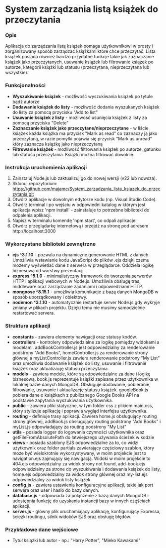# System zarządzania listą książek do przeczytania  

### **Opis**
Aplikacja do zarządzania listą książek pomaga użytkownikowi w prosty i zorganizowany sposób zarządzać książkami które chce przeczytać. Lista książek posiada również bardzo przydatne funkcje takie jak zaznaczanie książek jako przeczytanych, usuwanie książek lub filtrowanie książek po autorze, kategorii książki lub statusu (przeczytana, nieprzeczytana lub wszystkie).

### **Funkcjonalności**
- **Wyszukiwanie książek** - możliwość wyszukiwania książek po tytule bądź autorze
- **Dodawanie książek do listy** - możliwość dodania wyszukanych książek do listy za pomocą przycisku "Add to list"
- **Usuwanie książek z listy** - możliwość usunięcia książek z listy za pomocą przycisku "Delete"
- **Zaznaczanie książek jako przeczytane/nieprzeczytane** - w liście książek każda książka ma przycisk "Mark as read" co zaznaczy ją jako przeczytaną, w razie pomyłki pojawia się przycisk "Mark as unread" który zaznacza książkę jako nieprzeczytaną
- **Filtrowanie książek** - możliwość filtrowania książek po autorze, gatunku lub statusu przeczytania. Książki można filtrować dowolnie.

### **Instrukcja uruchomienia aplikacji**
1. Zainstaluj Node.js lub zaktualizuj go do nowej wersji (v22 lub nowsza).
2. Sklonuj repozytorium: https://github.com/majamc/System_zarzadzania_lista_ksiazek_do_przeczytania.git
3. Otwórz aplikacje w dowolnym edytorze kodu (np. Visual Studio Code).
4. Otwórz terminal i po wejściu w odpowiedni katalog w którym jest aplikacja wpisz 'npm install' - zainstaluje to potrzebne biblioteki do odpalenia aplikacji.
5. Napisz w terminalu komendę 'npm start', co odpali aplikacje.
6. Otwórz przeglądarkę internetową i przejdź na stronę pod adresem http://localhost:3000

### **Wykorzystane biblioteki zewnętrzne**
- **ejs ^3.1.10** - pozwala na dynamiczne generowanie HTML z danych. Umożliwia wstawianie kodu JavaScript do plików .ejs dzięki czemu możemy wyświetlać dane z serwera w przeglądarce. Oddziela logikę biznesową od warstwy prezentacji.
- **express ^5.1.0** - minimalistyczny framework do tworzenia serwerów HTTP i aplikacji webowych w Node.js. Umożliwia obsługę tras, middleware oraz zarządzanie żądaniami i odpowiedziami HTTP.
- **mongoose ^8.15.1** - umożliwia komunikacje z bazą danych MongoDB w sposób uporządkowany i obiektowy.
- **nodemon ^3.1.10** - automatycznie restartuje server Node.js gdy wykryje zmiany w plikach projektu. Dzięki temu nie musimy samodzielnie restartować servera.

### **Struktura aplikacji**
- **constants** - zawiera elementy nawigacji oraz statusy kodów.
- **controllers** - kontrolery odpowiedzialne za logikę pomiędzy widokami a modelami. addBookController.js jest odpowiedzialny za renderowanie podstrony "Add Books", homeController.js za renderowanie strony głównej a myListController.js zawiera renderowanie podstrony "My List" oraz umożliwia dodawanie książek do listy, usuwanie i filtrowanie książek oraz aktualizację statusu przeczytania.
- **models** - zawiera modele, które są odpowiedzialne za dane i logikę biznesową. book.js reprezentuje książki zapisane przez użytkownika w lokalnej bazie danych MongoDB. Obsługuje dodawanie, pobieranie, filtrowanie, usuwanie i aktualizację statusu książek. googleBook.js pobiera dane o książkach z publicznego Google Books API na podstawie zapytania wyszukiwania użytkownika.
- **public** - zawiera pliki statyczne, w tym folder css z plikiem main.css, który stylizuje aplikację i poprawia wygląd interfejsu użytkownika.
- **routing** - definiuje trasy aplikacji. Zawiera home.js obsługujący routing strony głównej, addBook.js obsługujący routing podstrony "Add Books" i myList.js odpowiadający za routing podstrony "My List"
- **utils** - posiada logger do logowania czynności użytkownika oraz getFileFromAbsolutePath do łatwiejszego używania ścieżek w kodzie
- **views** - posiada szablony EJS odpowiedzialne za to, co widzi użytkownik oraz folder partials zawierający częściowy szablon, który może być wielokrotnie wykorzystywany, w moim projekcie jest to navigation.ejs zajmujący się nawigacją. Widoki w moim projekcie to 404.ejs odpowiedzialny za widok strony not found, add-book.ejs odpowiedzialny za strone do wyszukiwania i dodawania książek do listy, home.ejs odpowiedzialny za widok strony głównej oraz my-list.ejs odpowiedzialny za widok listy książek.
- **config.js** - zawiera ustawienia konfiguracyjne aplikacji, takie jak port serwera oraz user i haslo do bazy danych.
- **database.js** - odpowiada za połączenie z bazą danych MongoDB i udostępnia funkcję do uzyskania instancji bazy w innych częściach aplikacji.
- **server.js** - główny plik uruchamiający aplikację, konfigurujący Expressa, ścieżki routingu, silnik widoków EJS oraz obsługę błędów.

### **Przykładowe dane wejściowe**
- Tytuł książki lub autor - np.: "Harry Potter", "Mieko Kawakami"
